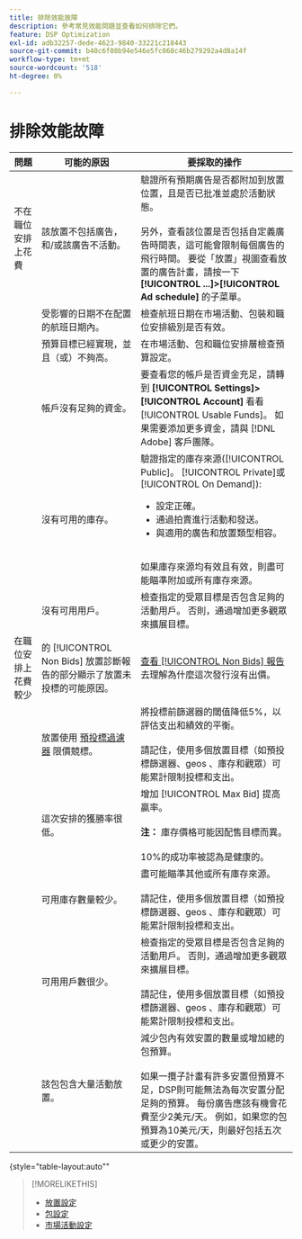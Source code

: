 ```yaml
---
title: 排除效能故障
description: 參考常見效能問題並查看如何排除它們。
feature: DSP Optimization
exl-id: adb32257-dede-4623-9840-33221c218443
source-git-commit: b40c6f08b94e546e5fc068c46b279292a4d8a14f
workflow-type: tm+mt
source-wordcount: '518'
ht-degree: 0%

---
```


# 排除效能故障

| 問題 | 可能的原因 | 要採取的操作 |
| --- | --- | --- |
| 不在職位安排上花費 | 該放置不包括廣告，和/或該廣告不活動。 | 驗證所有預期廣告是否都附加到放置位置，且是否已批准並處於活動狀態。<br><br>另外，查看該位置是否包括自定義廣告時間表，這可能會限制每個廣告的飛行時間。 要從「放置」視圖查看放置的廣告計畫，請按一下  **[!UICONTROL ...]>[!UICONTROL Ad schedule]** 的子菜單。 |
|  | 受影響的日期不在配置的航班日期內。 | 檢查航班日期在市場活動、包裝和職位安排級別&#x200B;是否有效。 |
|  | 預算目標已經實現，並且（或）不夠高。 | 在市場活動、包和職位安排層檢查預算設定。 |
|  | 帳戶沒有足夠的資金。 | 要查看您的帳戶是否資金充足，請轉到 **[!UICONTROL Settings]>[!UICONTROL Account]** 看看 [!UICONTROL Usable Funds]。 如果需要添加更多資金，請與 [!DNL Adobe] 客戶團隊。 |
|  | 沒有可用的庫存。 | 驗證指定的庫存來源([!UICONTROL Public]。 [!UICONTROL Private]或 [!UICONTROL On Demand]):<ul><li>設定正確。</li><li>通過拍賣進行活動和發送。</li><li>與適用的廣告和放置類型相容。</li></ul><br>如果庫存來源均有效且有效，則盡可能瞄準附加或所有庫存來源。 |
|  | 沒有可用用戶。 | 檢查指定的受眾目標是否包含足夠的活動用戶。 否則，通過增加更多觀眾來擴展目標。 |
| 在職位安排上花費較少 | 的 [!UICONTROL Non Bids] 放置診斷報告的部分顯示了放置未投標的可能原因。 | [查看 [!UICONTROL Non Bids] 報告](/help/dsp/campaign-management/reports/placement-diagnostics.md) 去理解為什麼這次發行沒有出價。  <!-- add link/edit text when file available: See the [in-depth guide to possible Non-Bid Reasons (NBR)](link) for more information. --> |
|  | 放置使用 [預投標過濾器](/help/dsp/campaign-management/placements/placement-settings.md) 限價競標。 | 將投標前篩選器的閾值降低5%，以評估支出和績效的平衡。 <!-- wording? and are users just supposed to manually monitor whether it makes a difference? --><br><br>請記住，使用多個放置目標（如預投標篩選器、geos 、庫存和觀眾）可能累計限制投標和支出。 |
|  | 這次安排的獲勝率很低。 | 增加 [!UICONTROL Max Bid] 提高贏率。<br><br><b>注：</b> 庫存價格可能因配售目標而異。<br><br>10%的成功率被認為是健康的。 |
|  | 可用庫存數量較少。 | 盡可能瞄準其他或所有庫存來源。<br><br>請記住，使用多個放置目標（如預投標篩選器、geos 、庫存和觀眾）可能累計限制投標和支出。 |
|  | 可用用戶數很少。 | 檢查指定的受眾目標是否包含足夠的活動用戶。 否則，通過增加更多觀眾來擴展目標。<br><br>請記住，使用多個放置目標（如預投標篩選器、geos 、庫存和觀眾）可能累計限制投標和支出。 |
|  | 該包包含大量活動放置。 | 減少包內有效安置的數量或增加總的包預算。<br><br>如果一攬子計畫有許多安置但預算不足，DSP則可能無法為每次安置分配足夠的預算。 每份廣告應該有機會花費至少2美元/天。 例如，如果您的包預算為10美元/天，則最好包括五次或更少的安置。&#x200B; |

{style=&quot;table-layout:auto&quot;&quot;

>[!MORELIKETHIS]
>
>* [放置設定](/help/dsp/campaign-management/placements/placement-settings.md)
>* [包設定](/help/dsp/campaign-management/packages/package-settings.md)
>* [市場活動設定](/help/dsp/campaign-management/campaigns/campaign-settings.md)

